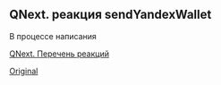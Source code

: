 ## QNext. реакция sendYandexWallet

В процессе написания



[QNext. Перечень реакций](/docs-test/_export/reactions)
  
[Original](https://telegra.ph/QNext-admin-reaction-sendYandexWallet-05-09)